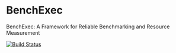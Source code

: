 # BenchExec
BenchExec: A Framework for Reliable Benchmarking and Resource Measurement

[![Build Status](https://travis-ci.org/dbeyer/benchexec.svg?branch=master)](https://travis-ci.org/dbeyer/benchexec)
